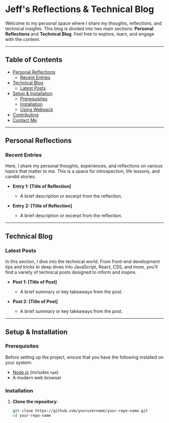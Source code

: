 # Jeff's Reflections & Technical Blog

Welcome to my personal space where I share my thoughts, reflections, and technical insights. This blog is divided into two main sections: **Personal Reflections** and **Technical Blog**. Feel free to explore, learn, and engage with the content. 

---

## Table of Contents

- [Personal Reflections](#personal-reflections)
  - [Recent Entries](#recent-entries)
- [Technical Blog](#technical-blog)
  - [Latest Posts](#latest-posts)
- [Setup & Installation](#setup--installation)
  - [Prerequisites](#prerequisites)
  - [Installation](#installation)
  - [Using Webpack](#using-webpack)
- [Contributing](#contributing)
- [Contact Me](#contact-me)

---

## Personal Reflections

### Recent Entries

Here, I share my personal thoughts, experiences, and reflections on various topics that matter to me. This is a space for introspection, life lessons, and candid stories.

<!-- Add your personal journal entries below as sub-bullets -->

- **Entry 1: [Title of Reflection]**
  - A brief description or excerpt from the reflection.
  
- **Entry 2: [Title of Reflection]**
  - A brief description or excerpt from the reflection.

---

## Technical Blog

### Latest Posts

In this section, I dive into the technical world. From front-end development tips and tricks to deep dives into JavaScript, React, CSS, and more, you'll find a variety of technical posts designed to inform and inspire.

<!-- Add your technical blog posts below as sub-bullets -->

- **Post 1: [Title of Post]**
  - A brief summary or key takeaways from the post.
  
- **Post 2: [Title of Post]**
  - A brief summary or key takeaways from the post.

---

## Setup & Installation

### Prerequisites

Before setting up the project, ensure that you have the following installed on your system:

- [Node.js](https://nodejs.org/en/download/) (includes `npm`)
- A modern web browser

### Installation

1. **Clone the repository**:

   ```bash
   git clone https://github.com/yourusername/your-repo-name.git
   cd your-repo-name
